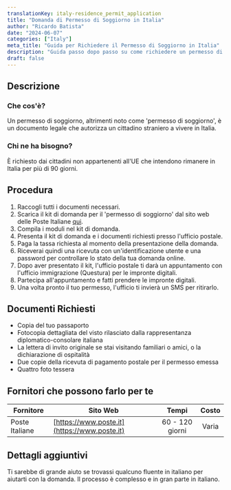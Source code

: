```yaml
---
translationKey: italy-residence_permit_application
title: "Domanda di Permesso di Soggiorno in Italia"
author: "Ricardo Batista"
date: "2024-06-07"
categories: ["Italy"]
meta_title: "Guida per Richiedere il Permesso di Soggiorno in Italia"
description: "Guida passo dopo passo su come richiedere un permesso di soggiorno in Italia, comprensiva di procedura, documenti necessari e fornitori di servizi."
draft: false
---
```


## Descrizione
### Che cos'è?
Un permesso di soggiorno, altrimenti noto come 'permesso di soggiorno', è un documento legale che autorizza un cittadino straniero a vivere in Italia.

### Chi ne ha bisogno?
È richiesto dai cittadini non appartenenti all'UE che intendono rimanere in Italia per più di 90 giorni.

## Procedura
1. Raccogli tutti i documenti necessari.
2. Scarica il kit di domanda per il 'permesso di soggiorno' dal sito web delle Poste Italiane [qui](https://www.poste.it/estrattore-regole-postali.html).
3. Compila i moduli nel kit di domanda.
4. Presenta il kit di domanda e i documenti richiesti presso l'ufficio postale.
5. Paga la tassa richiesta al momento della presentazione della domanda.
6. Riceverai quindi una ricevuta con un'identificazione utente e una password per controllare lo stato della tua domanda online.
7. Dopo aver presentato il kit, l'ufficio postale ti darà un appuntamento con l'ufficio immigrazione (Questura) per le impronte digitali.
8. Partecipa all'appuntamento e fatti prendere le impronte digitali.
9. Una volta pronto il tuo permesso, l'ufficio ti invierà un SMS per ritirarlo.

## Documenti Richiesti
- Copia del tuo passaporto
- Fotocopia dettagliata del visto rilasciato dalla rappresentanza diplomatico-consolare italiana
- La lettera di invito originale se stai visitando familiari o amici, o la dichiarazione di ospitalità
- Due copie della ricevuta di pagamento postale per il permesso emessa
- Quattro foto tessera

## Fornitori che possono farlo per te

| Fornitore        |     Sito Web     |     Tempi    |       Costo       |
| --------------- | --------------- |  :-------------: | :-------------: |
| Poste Italiane      |  [https://www.poste.it](https://www.poste.it)|      60 - 120 giorni      |        Varia       |

## Dettagli aggiuntivi
Ti sarebbe di grande aiuto se trovassi qualcuno fluente in italiano per aiutarti con la domanda. Il processo è complesso e in gran parte in italiano.